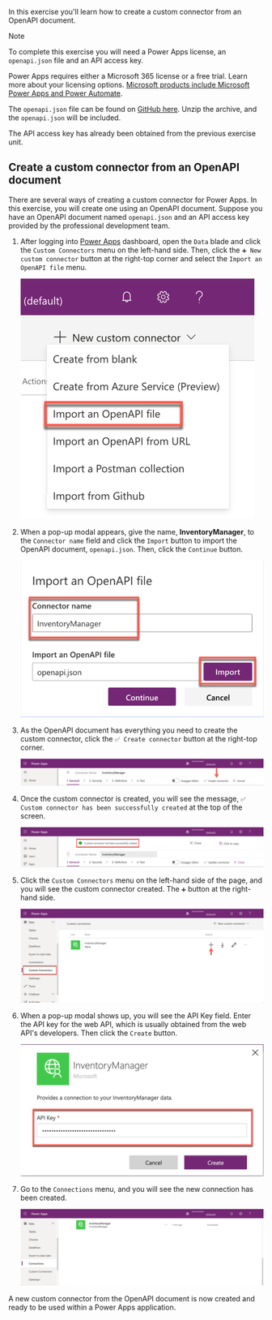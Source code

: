 In this exercise you'll learn how to create a custom connector from an OpenAPI document.

> [!NOTE]
> To complete this exercise you will need a Power Apps license, an `openapi.json` file and an API access key.
> 
> Power Apps requires either a Microsoft 365 license or a free trial. Learn more about your licensing options. [Microsoft products include Microsoft Power Apps and Power Automate][pa pricing].
> 
> The `openapi.json` file can be found on [GitHub here][artifacts]. Unzip the archive, and the `openapi.json` will be included.
> 
> The API access key has already been obtained from the previous exercise unit.


## Create a custom connector from an OpenAPI document ##

There are several ways of creating a custom connector for Power Apps. In this exercise, you will create one using an OpenAPI document. Suppose you have an OpenAPI document named `openapi.json` and an API access key provided by the professional development team.

1. After logging into [Power Apps][pa] dashboard, open the `Data` blade and click the `Custom Connectors` menu on the left-hand side. Then, click the `➕ New custom connector` button at the right-top corner and select the `Import an OpenAPI file` menu.

    ![Many Ways Creating Custom Connector][image-01]

1. When a pop-up modal appears, give the name, **InventoryManager**, to the `Connector name` field and click the `Import` button to import the OpenAPI document, `openapi.json`. Then, click the `Continue` button.

    ![OpenAPI File Import][image-02]

1. As the OpenAPI document has everything you need to create the custom connector, click the `✅ Create connector` button at the right-top corner.

    ![Custom Connector General Tab Create Connector][image-03]

1. Once the custom connector is created, you will see the message, `✅ Custom connector has been successfully created` at the top of the screen.

    ![Custom Connector General Tab Connector Created][image-04]

1. Click the `Custom Connectors` menu on the left-hand side of the page, and you will see the custom connector created. The `➕` button at the right-hand side.

    ![New Custom Connector][image-05]

1. When a pop-up modal shows up, you will see the API Key field. Enter the API key for the web API, which is usually obtained from the web API's developers. Then click the `Create` button.

    ![New Custom Connector Pop-up Modal][image-06]

1. Go to the `Connections` menu, and you will see the new connection has been created.

    ![New Connection][image-07]

A new custom connector from the OpenAPI document is now created and ready to be used within a Power Apps application.


[image-01]: ../media/05-create-custom-connector-with-openapi-01.png
[image-02]: ../media/05-create-custom-connector-with-openapi-02.png
[image-03]: ../media/05-create-custom-connector-with-openapi-03.png
[image-04]: ../media/05-create-custom-connector-with-openapi-04.png
[image-05]: ../media/05-create-custom-connector-with-openapi-05.png
[image-06]: ../media/05-create-custom-connector-with-openapi-06.png
[image-07]: ../media/05-create-custom-connector-with-openapi-07.png

[pa]: https://powerapps.microsoft.com/
[pa pricing]: https://docs.microsoft.com/powerapps/administrator/pricing-billing-skus

[artifacts]: https://github.com/MicrosoftDocs/mslearn-developer-tools-power-platform/blob/master/fusion-developers/artifacts.zip

